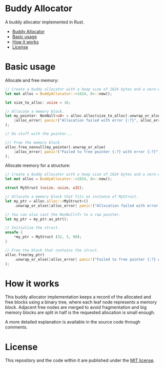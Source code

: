 # Buddy Allocator

A buddy allocator implemented in Rust.

- [Buddy Allocator](#buddy-allocator)
- [Basic usage](#basic-usage)
- [How it works](#how-it-works)
- [License](#license)

# Basic usage

Allocate and free memory:

```rust
// Create a buddy allocator with a heap size of 1024 bytes and a zero-order block of 8 bytes.
let mut alloc = BuddyAllocator::<1024, 8>::new();

let size_to_alloc: usize = 16;

// Allocate a memory block.
let my_pointer: NonNull<u8> = alloc.alloc(size_to_alloc).unwrap_or_else(
    |alloc_error| panic!("Allocation failed with error {:?}", alloc_error)
);

// Do stuff with the pointer...

/// Free the memory block
alloc.free_nonnull(my_pointer).unwrap_or_else(
    |alloc_error| panic!("Failed to free pointer {:?} with error {:?}", my_pointer,alloc_error)
); 

```

Allocate memory for a structure:

```rust
// Create a buddy allocator with a heap size of 1024 bytes and a zero-order block of 8 bytes.
let mut alloc = BuddyAllocator::<1024, 8>::new();

struct MyStruct (usize, usize, u32);

// Allocate a memory block that fits an instance of MyStruct.
let my_ptr = alloc.alloc::<MyStruct>()
    .unwrap_or_else(|alloc_error| panic!("Allocation failed with error {:?}", alloc_error));

// You can also cast the NonNull<T> to a raw pointer.
let my_ptr = my_ptr.as_ptr();

// Initialize the struct.
unsafe {
    *my_ptr = MyStruct (32, 3, 90);
}

// Free the block that contains the struct.
alloc.free(my_ptr)
    .unwrap_or_else(|alloc_error| panic!("Failed to free pointer {:?} with error {:?}", my_ptr, alloc_error)
);
```

# How it works

This buddy allocator implementation keeps a record of the allocated and free blocks using a binary tree, where each leaf node represents a memory block. Adjacent free nodes are merged to avoid fragmentation and big memory blocks are split in half is the requested allocation is small enough.

A more detailed explanation is available in the source code through comments.


# License

This repository and the code within it are published under the [MIT license](LICENSE).

